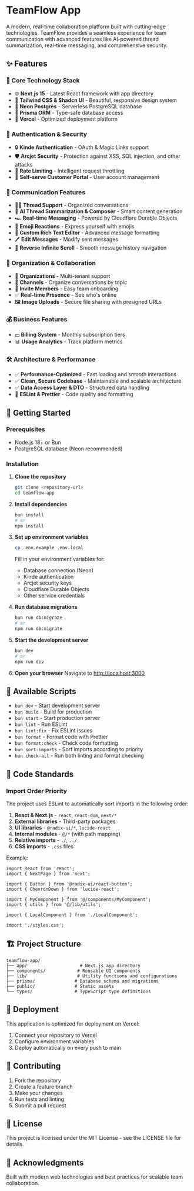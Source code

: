 # TeamFlow App

A modern, real-time collaboration platform built with cutting-edge technologies. TeamFlow provides a seamless experience for team communication with advanced features like AI-powered thread summarization, real-time messaging, and comprehensive security.

## ✨ Features

### 🚀 Core Technology Stack

- 🌐 **Next.js 15** - Latest React framework with app directory
- 🎨 **Tailwind CSS & Shadcn UI** - Beautiful, responsive design system
- 🧮 **Neon Postgres** - Serverless PostgreSQL database
- 💾 **Prisma ORM** - Type-safe database access
- 🚀 **Vercel** - Optimized deployment platform

### 🔐 Authentication & Security

- 🔒 **Kinde Authentication** - OAuth & Magic Links support
- 🛡️ **Arcjet Security** - Protection against XSS, SQL injection, and other attacks
- 🚫 **Rate Limiting** - Intelligent request throttling
- 💂 **Self-serve Customer Portal** - User account management

### 💬 Communication Features

- 👨‍🚀 **Thread Support** - Organized conversations
- 🚀 **AI Thread Summarization & Composer** - Smart content generation
- 🏎️ **Real-time Messaging** - Powered by Cloudflare Durable Objects
- 🫣 **Emoji Reactions** - Express yourself with emojis
- 👾 **Custom Rich Text Editor** - Advanced message formatting
- 🖊️ **Edit Messages** - Modify sent messages
- 📜 **Reverse Infinite Scroll** - Smooth message history navigation

### 🏢 Organization & Collaboration

- 🧠 **Organizations** - Multi-tenant support
- 🦾 **Channels** - Organize conversations by topic
- 👥 **Invite Members** - Easy team onboarding
- ✅ **Real-time Presence** - See who's online
- 🖼️ **Image Uploads** - Secure file sharing with presigned URLs

### 💰 Business Features

- 💵 **Billing System** - Monthly subscription tiers
- 📊 **Usage Analytics** - Track platform metrics

### 🛠️ Architecture & Performance

- ✅ **Performance-Optimized** - Fast loading and smooth interactions
- ✅ **Clean, Secure Codebase** - Maintainable and scalable architecture
- ✅ **Data Access Layer & DTO** - Structured data handling
- 🔧 **ESLint & Prettier** - Code quality and formatting

## 🚀 Getting Started

### Prerequisites

- Node.js 18+ or Bun
- PostgreSQL database (Neon recommended)

### Installation

1. **Clone the repository**

   ```bash
   git clone <repository-url>
   cd teamflow-app
   ```

2. **Install dependencies**

   ```bash
   bun install
   # or
   npm install
   ```

3. **Set up environment variables**

   ```bash
   cp .env.example .env.local
   ```

   Fill in your environment variables for:
   - Database connection (Neon)
   - Kinde authentication
   - Arcjet security keys
   - Cloudflare Durable Objects
   - Other service credentials

4. **Run database migrations**

   ```bash
   bun run db:migrate
   # or
   npm run db:migrate
   ```

5. **Start the development server**

   ```bash
   bun dev
   # or
   npm run dev
   ```

6. **Open your browser**
   Navigate to [http://localhost:3000](http://localhost:3000)

## 📜 Available Scripts

- `bun dev` - Start development server
- `bun build` - Build for production
- `bun start` - Start production server
- `bun lint` - Run ESLint
- `bun lint:fix` - Fix ESLint issues
- `bun format` - Format code with Prettier
- `bun format:check` - Check code formatting
- `bun sort-imports` - Sort imports according to priority
- `bun check-all` - Run both linting and format checking

## 🔧 Code Standards

### Import Order Priority

The project uses ESLint to automatically sort imports in the following order:

1. **React & Next.js** - `react`, `react-dom`, `next/*`
2. **External libraries** - Third-party packages
3. **UI libraries** - `@radix-ui/*`, `lucide-react`
4. **Internal modules** - `@/*` (with path mapping)
5. **Relative imports** - `./`, `../`
6. **CSS imports** - `.css` files

Example:

```tsx
import React from 'react';
import { NextPage } from 'next';

import { Button } from '@radix-ui/react-button';
import { ChevronDown } from 'lucide-react';

import { MyComponent } from '@/components/MyComponent';
import { utils } from '@/lib/utils';

import { LocalComponent } from './LocalComponent';

import './styles.css';
```

## 🏗️ Project Structure

```
teamflow-app/
├── app/                    # Next.js app directory
├── components/            # Reusable UI components
├── lib/                   # Utility functions and configurations
├── prisma/               # Database schema and migrations
├── public/               # Static assets
└── types/                # TypeScript type definitions
```

## 🚀 Deployment

This application is optimized for deployment on Vercel:

1. Connect your repository to Vercel
2. Configure environment variables
3. Deploy automatically on every push to main

## 🤝 Contributing

1. Fork the repository
2. Create a feature branch
3. Make your changes
4. Run tests and linting
5. Submit a pull request

## 📝 License

This project is licensed under the MIT License - see the LICENSE file for details.

## 🙏 Acknowledgments

Built with modern web technologies and best practices for scalable team collaboration.
